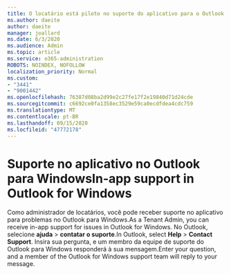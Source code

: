 ```yaml
---
title: O locatário está piloto no suporte do aplicativo para o Outlook
ms.author: daeite
author: daeite
manager: joallard
ms.date: 6/3/2020
ms.audience: Admin
ms.topic: article
ms.service: o365-administration
ROBOTS: NOINDEX, NOFOLLOW
localization_priority: Normal
ms.custom:
- "3441"
- "9001442"
ms.openlocfilehash: 76387d08ba2d99e2c27fe17f2e19840d71d24cde
ms.sourcegitcommit: c6692ce0fa1358ec3529e59ca0ecdfdea4cdc759
ms.translationtype: MT
ms.contentlocale: pt-BR
ms.lasthandoff: 09/15/2020
ms.locfileid: "47772178"
---
```

# <a name="in-app-support-in-outlook-for-windows"></a><span data-ttu-id="24844-102">Suporte no aplicativo no Outlook para Windows</span><span class="sxs-lookup"><span data-stu-id="24844-102">In-app support in Outlook for Windows</span></span>

<span data-ttu-id="24844-103">Como administrador de locatários, você pode receber suporte no aplicativo para problemas no Outlook para Windows.</span><span class="sxs-lookup"><span data-stu-id="24844-103">As a Tenant Admin, you can receive in-app support for issues in Outlook for Windows.</span></span> <span data-ttu-id="24844-104">No Outlook, selecione **ajuda**  >  **contatar o suporte**.</span><span class="sxs-lookup"><span data-stu-id="24844-104">In Outlook, select **Help** > **Contact Support**.</span></span> <span data-ttu-id="24844-105">Insira sua pergunta, e um membro da equipe de suporte do Outlook para Windows responderá à sua mensagem.</span><span class="sxs-lookup"><span data-stu-id="24844-105">Enter your question, and a member of the Outlook for Windows support team will reply to your message.</span></span>